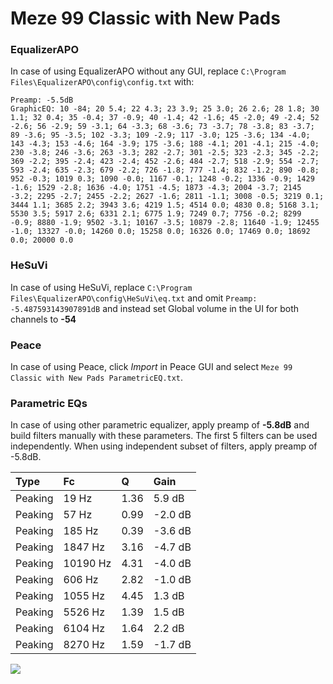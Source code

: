 # Meze 99 Classic with New Pads

### EqualizerAPO
In case of using EqualizerAPO without any GUI, replace `C:\Program Files\EqualizerAPO\config\config.txt`
with:
```
Preamp: -5.5dB
GraphicEQ: 10 -84; 20 5.4; 22 4.3; 23 3.9; 25 3.0; 26 2.6; 28 1.8; 30 1.1; 32 0.4; 35 -0.4; 37 -0.9; 40 -1.4; 42 -1.6; 45 -2.0; 49 -2.4; 52 -2.6; 56 -2.9; 59 -3.1; 64 -3.3; 68 -3.6; 73 -3.7; 78 -3.8; 83 -3.7; 89 -3.6; 95 -3.5; 102 -3.3; 109 -2.9; 117 -3.0; 125 -3.6; 134 -4.0; 143 -4.3; 153 -4.6; 164 -3.9; 175 -3.6; 188 -4.1; 201 -4.1; 215 -4.0; 230 -3.8; 246 -3.6; 263 -3.3; 282 -2.7; 301 -2.5; 323 -2.3; 345 -2.2; 369 -2.2; 395 -2.4; 423 -2.4; 452 -2.6; 484 -2.7; 518 -2.9; 554 -2.7; 593 -2.4; 635 -2.3; 679 -2.2; 726 -1.8; 777 -1.4; 832 -1.2; 890 -0.8; 952 -0.3; 1019 0.3; 1090 -0.0; 1167 -0.1; 1248 -0.2; 1336 -0.9; 1429 -1.6; 1529 -2.8; 1636 -4.0; 1751 -4.5; 1873 -4.3; 2004 -3.7; 2145 -3.2; 2295 -2.7; 2455 -2.2; 2627 -1.6; 2811 -1.1; 3008 -0.5; 3219 0.1; 3444 1.1; 3685 2.2; 3943 3.6; 4219 1.5; 4514 0.0; 4830 0.8; 5168 3.1; 5530 3.5; 5917 2.6; 6331 2.1; 6775 1.9; 7249 0.7; 7756 -0.2; 8299 -0.9; 8880 -1.9; 9502 -3.1; 10167 -3.5; 10879 -2.8; 11640 -1.9; 12455 -1.0; 13327 -0.0; 14260 0.0; 15258 0.0; 16326 0.0; 17469 0.0; 18692 0.0; 20000 0.0
```

### HeSuVi
In case of using HeSuVi, replace `C:\Program Files\EqualizerAPO\config\HeSuVi\eq.txt` and omit `Preamp:
-5.487593143907891dB` and instead set Global volume in the UI for both channels to **-54**

### Peace
In case of using Peace, click *Import* in Peace GUI and select `Meze 99 Classic with New Pads ParametricEQ.txt`.

### Parametric EQs
In case of using other parametric equalizer, apply preamp of **-5.8dB** and build filters manually
with these parameters. The first 5 filters can be used independently.
When using independent subset of filters, apply preamp of -5.8dB.

| Type    | Fc       |    Q | Gain    |
|:--------|:---------|:-----|:--------|
| Peaking | 19 Hz    | 1.36 | 5.9 dB  |
| Peaking | 57 Hz    | 0.99 | -2.0 dB |
| Peaking | 185 Hz   | 0.39 | -3.6 dB |
| Peaking | 1847 Hz  | 3.16 | -4.7 dB |
| Peaking | 10190 Hz | 4.31 | -4.0 dB |
| Peaking | 606 Hz   | 2.82 | -1.0 dB |
| Peaking | 1055 Hz  | 4.45 | 1.3 dB  |
| Peaking | 5526 Hz  | 1.39 | 1.5 dB  |
| Peaking | 6104 Hz  | 1.64 | 2.2 dB  |
| Peaking | 8270 Hz  | 1.59 | -1.7 dB |

![](https://raw.githubusercontent.com/jaakkopasanen/AutoEq/master/results/innerfidelity/sbaf-serious/Meze%2099%20Classic%20with%20New%20Pads/Meze%2099%20Classic%20with%20New%20Pads.png)